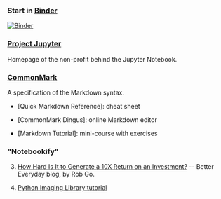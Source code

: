 
### Start in [Binder]

[![Binder](https://mybinder.org/badge.svg)](https://mybinder.org/v2/gh/boisgera/MEDIANE/master)

### [Project Jupyter]

Homepage of the non-profit behind the Jupyter Notebook.

### [CommonMark]

A specification of the Markdown syntax.

  - [Quick Markdown Reference]: cheat sheet

  - [CommonMark Dingus]: online Markdown editor

  - [Markdown Tutorial]: mini-course with exercises

### "Notebookify"       

 3. [How Hard Is It to Generate a 10X Return on an Investment?] -- Better Everyday blog, by Rob Go.

 4. [Python Imaging Library tutorial]



[Binder]: https://mybinder.org/
[Project Jupyter]: http://jupyter.org/
[CommonMark]: http://commonmark.org/
[How Hard Is It to Generate a 10X Return on an Investment?]: https://bettereveryday.vc/how-hard-is-it-to-generate-a-10x-return-on-an-investment-9c1656d6c3af
[Markdown Reference]: http://commonmark.org/help/
[Python Imaging Library tutorial]: http://effbot.org/imagingbook/introduction.htm
